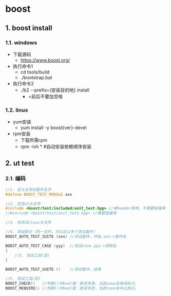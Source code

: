# boost

## 1. boost install

### 1.1. windows

- 下载源码
  - https://www.boost.org/
- 执行命令1
  - cd tools/build
  - ./bootstrap.bat
- 执行命令2
  - ./b2 --prefix={安装目的地} install
    - =前后不要加空格
### 1.2. linux
- yum安装
  - yum install -y boost{ver}-devel
- rpm安装
  - 下载所需rpm
  - rpm -ivh * #自动安装依赖顺序安装

## 2. ut test

### 2.1. 编码

```c++
//1. 定义主测试套件名字
#define BOOST_TEST_MODULE xxx

//2. 包含ut头文件
#include <boost/test/included/unit_test.hpp> //单header使用，不需要链接库
//#include <boost/test/unit_test.hpp> //需要链接库

//3. 待测试class头文件

//4. 测试部分（同一文件，可以定义多个测试套件）
BOOST_AUTO_TEST_SUITE (xxx)	//测试套件，开始 xxx->套件名

BOOST_AUTO_TEST_CASE (yyy)	//测试case yyy->用例名
{
    //5. 测试工具(宏)
}

BOOST_AUTO_TEST_SUITE ()	//测试套件，结束 

//5. 测试工具(宏)
BOOST_CHECK()	//判断()中bool值：断言失败，当前case会继续执行。
BOOST_REQUIRE()	//判断()中bool值：断言失败，当前case会中止执行。
```



